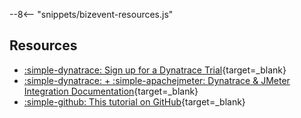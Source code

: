 --8<-- "snippets/bizevent-resources.js"
## Resources

- [:simple-dynatrace: Sign up for a Dynatrace Trial](https://dt-url.net/trial){target=_blank}
- [:simple-dynatrace: + :simple-apachejmeter: Dynatrace & JMeter Integration Documentation](https://docs.dynatrace.com/docs/platform-modules/automations/cloud-automation/test-automation/dynatrace-and-jmeter-integration){target=_blank}
- [:simple-github: This tutorial on GitHub](https://github.com/dynatrace-perfclinics/obslab-jmeter){target=_blank}